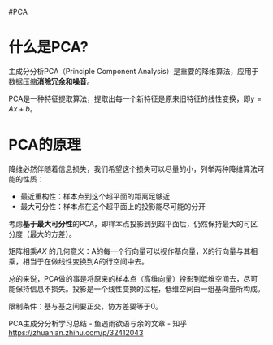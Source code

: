 #PCA 
# 什么是PCA?
主成分分析PCA（Principle Component Analysis）是重要的降维算法，应用于数据压缩**消除冗余和噪音**。

PCA是一种特征提取算法，提取出每一个新特征是原来旧特征的线性变换，即$y=Ax+b$。

# PCA的原理


降维必然伴随着信息损失，我们希望这个损失可以尽量的小，列举两种降维算法可能的性质：

-   最近重构性：样本点到这个超平面的距离足够近
-   最大可分性：样本点在这个超平面上的投影能尽可能的分开

考虑**基于最大可分性**的PCA，即样本点投影到到超平面后，仍然保持最大的可区分度（最大的方差）。

矩阵相乘$AX$ 的几何意义：A的每一个行向量可以视作基向量，X的行向量与其相乘，相当于在做线性变换到A的行空间中去。

总的来说，PCA做的事是将原来的样本点（高维向量）投影到低维空间去，尽可能保持信息不损失。投影是一个线性变换的过程，低维空间由一组基向量所构成。

限制条件：基与基之间要正交，协方差要等于0。

PCA主成分分析学习总结 - 鱼遇雨欲语与余的文章 - 知乎 https://zhuanlan.zhihu.com/p/32412043